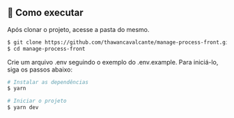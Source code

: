 ## 🚀 Como executar

Após clonar o projeto, acesse a pasta do mesmo.

```bash
$ git clone https://github.com/thawancavalcante/manage-process-front.git
$ cd manage-process-front
```

Crie um arquivo .env seguindo o exemplo do .env.example.
Para iniciá-lo, siga os passos abaixo:
```bash
# Instalar as dependências
$ yarn

# Iniciar o projeto
$ yarn dev
```
